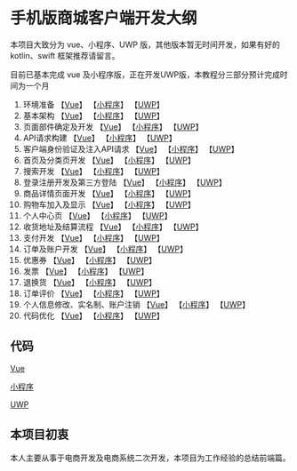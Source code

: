 # 手机版商城客户端开发大纲

本项目大致分为 vue、小程序、UWP 版，其他版本暂无时间开发，如果有好的 kotlin、swift 框架推荐请留言。

目前已基本完成 vue 及小程序版，正在开发UWP版，本教程分三部分预计完成时间为一个月

1. 环境准备 【[Vue](vue/1.md)】 【[小程序](mini/1.md)】 【[UWP](uwp/1.md)】
2. 基本架构 【[Vue](vue/2.md)】 【[小程序](mini/2.md)】 【[UWP](uwp/2.md)】
3. 页面部件确定及开发 【[Vue](vue/3.md)】 【[小程序](mini/3.md)】 【[UWP](uwp/3.md)】
4. API请求构建 【[Vue](vue/4.md)】 【[小程序](mini/4.md)】 【[UWP](uwp/4.md)】
5. 客户端身份验证及注入API请求 【[Vue](vue/5.md)】 【[小程序](mini/5.md)】 【[UWP](uwp/5.md)】
6. 首页及分类页开发 【[Vue](vue/6.md)】 【[小程序](mini/6.md)】 【[UWP](uwp/6.md)】
7. 搜索开发 【[Vue](vue/7.md)】 【[小程序](mini/7.md)】 【[UWP](uwp/7.md)】
8. 登录注册开发及第三方登陆 【[Vue](vue/8.md)】 【[小程序](mini/8.md)】 【[UWP](uwp/8.md)】
9. 商品详情页面开发 【[Vue](vue/9.md)】 【[小程序](mini/9.md)】 【[UWP](uwp/9.md)】
10. 购物车加入及显示 【[Vue](vue/10.md)】 【[小程序](mini/10.md)】 【[UWP](uwp/10.md)】
11. 个人中心页 【[Vue](vue/11.md)】 【[小程序](mini/11.md)】 【[UWP](uwp/11.md)】
12. 收货地址及结算流程 【[Vue](vue/12.md)】 【[小程序](mini/12.md)】 【[UWP](uwp/12.md)】
13. 支付开发 【[Vue](vue/13.md)】 【[小程序](mini/13.md)】 【[UWP](uwp/13.md)】
14. 订单及账户开发 【[Vue](vue/14.md)】 【[小程序](mini/14.md)】 【[UWP](uwp/14.md)】
15. 优惠券 【[Vue](vue/15.md)】 【[小程序](mini/15.md)】 【[UWP](uwp/15.md)】
16. 发票 【[Vue](vue/16.md)】 【[小程序](mini/16.md)】 【[UWP](uwp/16.md)】
17. 退换货 【[Vue](vue/17.md)】 【[小程序](mini/17.md)】 【[UWP](uwp/17.md)】
18. 订单评价 【[Vue](vue/18.md)】 【[小程序](mini/18.md)】 【[UWP](uwp/18.md)】
19. 个人信息修改、实名制、账户注销 【[Vue](vue/19.md)】 【[小程序](mini/19.md)】 【[UWP](uwp/19.md)】
20. 代码优化 【[Vue](vue/20.md)】 【[小程序](mini/20.md)】 【[UWP](uwp/20.md)】

## 代码

[Vue](https://github.com/zx648383079/Vue-Shop) 

[小程序](https://github.com/zx648383079/Mini-Shop) 

[UWP](https://github.com/zx648383079/UWP-Shop)

## 本项目初衷

本人主要从事于电商开发及电商系统二次开发，本项目为工作经验的总结前端篇。
